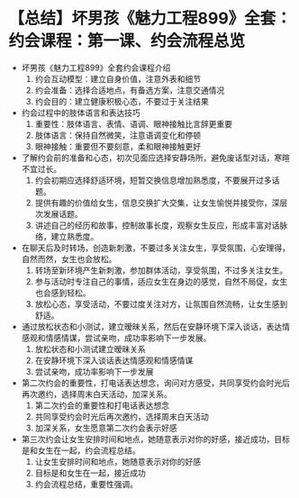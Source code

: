 # 【总结】坏男孩《魅力工程899》全套：约会课程：第一课、约会流程总览

-   坏男孩《魅力工程899》全套约会课程介绍
    1.  约会互动模型：建立自身价值，注意外表和细节
    2.  约会准备：选择合适地点，有备选方案，注意交通情况
    3.  约会目的：建立健康积极心态，不要过于关注结果
-   约会过程中的肢体语言和表达技巧
    1.  重要性：肢体语言、表情、语调、眼神接触比言辞更重要
    2.  肢体语言：保持自然微笑，注意语调变化和停顿
    3.  眼神接触：重要但不要刻意，柔和眼神接触更好
-   了解约会前的准备和心态，初次见面应选择安静场所，避免废话型对话，寒暄不宜过长。
    1.  约会初期应选择舒适环境，短暂交换信息增加熟悉度，不要展开过多话题。
    2.  提供有趣的价值给女生，信息交换扩大交集，让女生愉悦并接受你，深层次发展话题。
    3.  讲述自己的经历和故事，控制故事长度，观察女生反应，形成丰富对话脉络，建立熟悉度。
-   在聊天后及时转场，创造新刺激，不要过多关注女生，享受氛围，心安理得，自然而然，女生也会放松。
    1.  转场至新环境产生新刺激，参加群体活动，享受氛围，不过多关注女生。
    2.  参与活动时专注自己的事情，适应女生在身边的感觉，自然不局促，女生也会感到轻松。
    3.  放松心态，享受活动，不要过度关注对方，让氛围自然流畅，让女生感到舒适。
-   通过放松状态和小测试，建立暧昧关系，然后在安静环境下深入谈话，表达情感观和情感情谋，尝试亲吻，成功率影响下一步发展。
    1.  放松状态和小测试建立暧昧关系
    2.  在安静环境下深入谈话表达情感观和情感情谋
    3.  尝试亲吻，成功率影响下一步发展
-   第二次约会的重要性，打电话表达想念，询问对方感受，共同享受约会时光后再次邀约，选择周末白天活动，加深关系。
    1.  第二次约会的重要性和打电话表达想念
    2.  共同享受约会时光后再次邀约，选择周末白天活动
    3.  加深关系，女生愿意第二次约会表示好感
-   第三次约会让女生安排时间和地点，她随意表示对你的好感，接近成功，目标是和女生在一起，约会流程总结。
    1.  让女生安排时间和地点，她随意表示对你的好感
    2.  目标是和女生在一起，接近成功
    3.  约会流程总结，重要性强调。